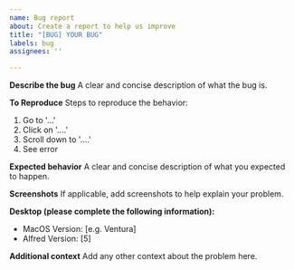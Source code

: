 ```yaml
---
name: Bug report
about: Create a report to help us improve
title: "[BUG] YOUR BUG"
labels: bug
assignees: ''

---
```


**Describe the bug**
A clear and concise description of what the bug is.

**To Reproduce**
Steps to reproduce the behavior:
1. Go to '...'
2. Click on '....'
3. Scroll down to '....'
4. See error

**Expected behavior**
A clear and concise description of what you expected to happen.

**Screenshots**
If applicable, add screenshots to help explain your problem.

**Desktop (please complete the following information):**
 - MacOS Version: [e.g. Ventura]
 - Alfred Version: [5]

**Additional context**
Add any other context about the problem here.
